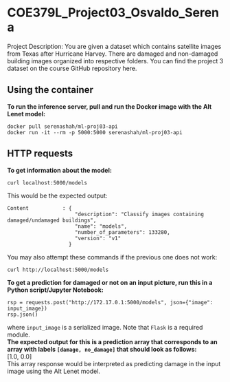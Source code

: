 # COE379L_Project03_Osvaldo_Serena
Project Description: You are given a dataset which contains satellite images from Texas after Hurricane Harvey. There are damaged and non-damaged building images organized into respective folders. You can find the project 3 dataset on the course GitHub repository here.

## Using the container
__To run the inference server, pull and run the Docker image with the Alt Lenet model:__  
```
docker pull serenashah/ml-proj03-api
docker run -it --rm -p 5000:5000 serenashah/ml-proj03-api
```

## HTTP requests
__To get information about the model:__ 
```
curl localhost:5000/models
```

This would be the expected output:
```
Content           : {
                      "description": "Classify images containing damaged/undamaged buildings",
                      "name": "models",
                      "number_of_parameters": 133280,
                      "version": "v1"
                    }
```

You may also attempt these commands if the previous one does not work:
```
curl http://localhost:5000/models
```

__To get a prediction for damaged or not on an input picture, run this in a Python script/Jupyter Notebook:__ 
```
rsp = requests.post("http://172.17.0.1:5000/models", json={"image": input_image})
rsp.json()
```
where `input_image` is a serialized image. Note that `Flask` is a required module.  
__The expected output for this is a prediction array that corresponds to an array with labels `[damage, no_damage]` that should look as follows:__   
[1.0, 0.0]  
This array response would be interpreted as predicting damage in the input image using the Alt Lenet model.
